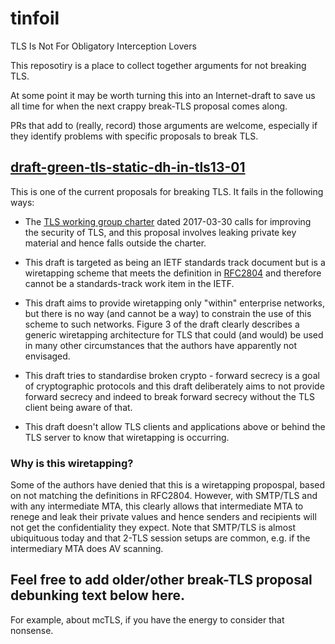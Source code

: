 # tinfoil
TLS Is Not For Obligatory Interception Lovers

This reposotiry is a place to collect together arguments
for not breaking TLS.

At some point it may be worth turning this into an
Internet-draft to save us all time for when the next
crappy break-TLS proposal comes along.

PRs that add to (really, record) those arguments are
welcome, especially if they identify problems with specific 
proposals to break TLS.

## [draft-green-tls-static-dh-in-tls13-01](https://tools.ietf.org/html/draft-green-tls-static-dh-in-tls13-01)

This is one of the current proposals for breaking TLS.
It fails in the following ways:

- The [TLS working group charter](https://tools.ietf.org/wg/tls/charters)
dated 2017-03-30 calls for improving the security of TLS, and 
this proposal involves leaking private key material and hence
falls outside the charter.

- This draft is targeted as being an IETF standards track document
but is a wiretapping scheme that meets the definition in
[RFC2804](https://tools.ietf.org/html/rfc2804) and therefore
cannot be a standards-track work item in the IETF.

- This draft aims to provide wiretapping only "within"
enterprise networks, but there is no way (and cannot be a way)
to constrain the use of this scheme to such networks.
Figure 3 of the draft clearly describes a generic 
wiretapping architecture for TLS that could (and would)
be used in many other circumstances that the authors
have apparently not envisaged.

- This draft tries to standardise broken crypto - forward
secrecy is a goal of cryptographic protocols and this 
draft deliberately aims to not provide forward secrecy
and indeed to break forward secrecy without the TLS
client being aware of that.

- This draft doesn't allow TLS clients and applications
above or behind the TLS server to know that wiretapping
is occurring.

### Why is this wiretapping?

Some of the authors have denied that this is a wiretapping
propospal, based on not matching the definitions in RFC2804.
However, with SMTP/TLS and with any intermediate MTA, this
clearly allows that intermediate MTA to renege and leak
their private values and hence senders and recipients will
not get the confidentiality they expect. Note that SMTP/TLS
is almost ubiquituous today and that 2-TLS session setups
are common, e.g. if the intermediary MTA does AV scanning.



## Feel free to add older/other break-TLS proposal debunking text below here.

For example, about mcTLS, if you have the energy to
consider that nonsense.


